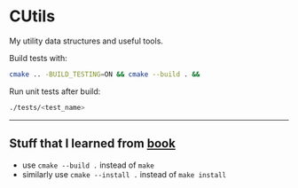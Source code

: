 # CUtils

My utility data structures and useful tools.

Build tests with:
```bash
cmake .. -BUILD_TESTING=ON && cmake --build . && 
```

Run unit tests after build:
```bash
./tests/<test_name>
```

----

## Stuff that I learned from [book](https://cliutils.gitlab.io/modern-cmake)

- use `cmake --build .` instead of `make`
- similarly use `cmake --install .` instead of `make install`
